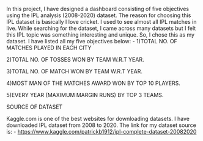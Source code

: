 In this project, I have designed a dashboard consisting of five objectives using the IPL analysis (2008-2020) dataset. 
The reason for choosing this IPL dataset is basically I love cricket. I used to see almost all IPL matches in live. While searching for the dataset, I came across many datasets but I felt this IPL topic was something interesting and unique. So, I chose this as my dataset.
I have listed all my five objectives below: - 
1)TOTAL NO. OF MATCHES PLAYED IN EACH CITY 

2)TOTAL NO. OF TOSSES WON BY TEAM W.R.T YEAR.

3)TOTAL NO. OF MATCH WON BY TEAM W.R.T YEAR.

4)MOST MAN OF THE MATCHES AWARD WON BY TOP 10 PLAYERS.

5)EVERY YEAR (MAXIMUM MARGIN RUNS) BY TOP 3 TEAMS.



SOURCE OF DATASET

Kaggle.com is one of the best websites for downloading datasets. I have downloaded IPL dataset from 2008 to 2020.
The link for my dataset source is: - 
https://www.kaggle.com/patrickb1912/ipl-complete-dataset-20082020
